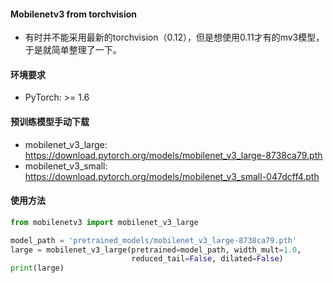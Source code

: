 #### Mobilenetv3 from torchvision
- 有时并不能采用最新的torchvision（0.12），但是想使用0.11才有的mv3模型，于是就简单整理了一下。

#### 环境要求
- PyTorch: >= 1.6

#### 预训练模型手动下载
- mobilenet_v3_large: https://download.pytorch.org/models/mobilenet_v3_large-8738ca79.pth
- mobilenet_v3_small: https://download.pytorch.org/models/mobilenet_v3_small-047dcff4.pth

#### 使用方法
```python
from mobilenetv3 import mobilenet_v3_large

model_path = 'pretrained_models/mobilenet_v3_large-8738ca79.pth'
large = mobilenet_v3_large(pretrained=model_path, width_mult=1.0,
                           reduced_tail=False, dilated=False)
print(large)
```
